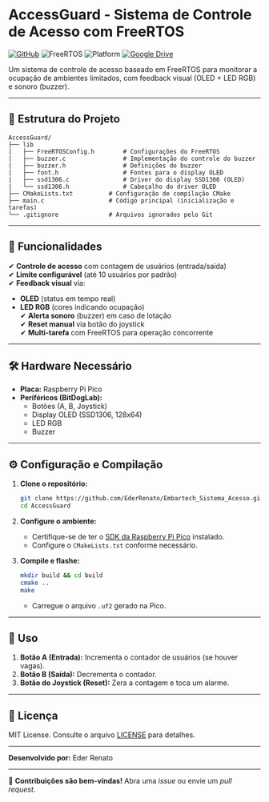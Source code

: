 # **AccessGuard - Sistema de Controle de Acesso com FreeRTOS**  

[![GitHub](https://img.shields.io/badge/license-MIT-blue)](LICENSE)
![FreeRTOS](https://img.shields.io/badge/FreeRTOS-v10.4.3-green)
![Platform](https://img.shields.io/badge/Platform-Raspberry%20Pi%20Pico-red)
[![Google Drive](https://img.shields.io/badge/Demo-Google%20Drive-blue?logo=google-drive)](https://drive.google.com/file/d/1g9TPC9uLPvH81IrUvNcO_eSAk6k5pv5d/view?usp=sharing)

Um sistema de controle de acesso baseado em FreeRTOS para monitorar a ocupação de ambientes limitados, com feedback visual (OLED + LED RGB) e sonoro (buzzer).  

---

## **📁 Estrutura do Projeto**  

```
AccessGuard/
├── lib
|   ├── FreeRTOSConfig.h        # Configurações do FreeRTOS
|   ├── buzzer.c                # Implementação do controle do buzzer
|   ├── buzzer.h                # Definições do buzzer
|   ├── font.h                  # Fontes para o display OLED
|   ├── ssd1306.c               # Driver do display SSD1306 (OLED)
|   └── ssd1306.h               # Cabeçalho do driver OLED
├── CMakeLists.txt          # Configuração de compilação CMake
├── main.c                  # Código principal (inicialização e tarefas)
└── .gitignore              # Arquivos ignorados pelo Git
```

---

## **🚀 Funcionalidades**  

✔ **Controle de acesso** com contagem de usuários (entrada/saída)  
✔ **Limite configurável** (até 10 usuários por padrão)  
✔ **Feedback visual** via:  
   - **OLED** (status em tempo real)  
   - **LED RGB** (cores indicando ocupação)  
✔ **Alerta sonoro** (buzzer) em caso de lotação  
✔ **Reset manual** via botão do joystick  
✔ **Multi-tarefa** com FreeRTOS para operação concorrente  

---

## **🛠️ Hardware Necessário**  

- **Placa:** Raspberry Pi Pico  
- **Periféricos (BitDogLab):**  
  - Botões (A, B, Joystick)  
  - Display OLED (SSD1306, 128x64)  
  - LED RGB  
  - Buzzer  

---

## **⚙️ Configuração e Compilação**  

1. **Clone o repositório:**  
   ```bash
   git clone https://github.com/EderRenato/Embartech_Sistema_Acesso.git
   cd AccessGuard
   ```

2. **Configure o ambiente:**  
   - Certifique-se de ter o [SDK da Raspberry Pi Pico](https://github.com/raspberrypi/pico-sdk) instalado.  
   - Configure o `CMakeLists.txt` conforme necessário.  

3. **Compile e flashe:**  
   ```bash
   mkdir build && cd build
   cmake ..
   make
   ```  
   - Carregue o arquivo `.uf2` gerado na Pico.  

---

## **🎯 Uso**  

1. **Botão A (Entrada):** Incrementa o contador de usuários (se houver vagas).  
2. **Botão B (Saída):** Decrementa o contador.  
3. **Botão do Joystick (Reset):** Zera a contagem e toca um alarme.  

---

## **📜 Licença**  

MIT License. Consulte o arquivo [LICENSE](LICENSE) para detalhes.  

---


**Desenvolvido por:** Eder Renato 

--- 

🔹 **Contribuições são bem-vindas!** Abra uma *issue* ou envie um *pull request*.
